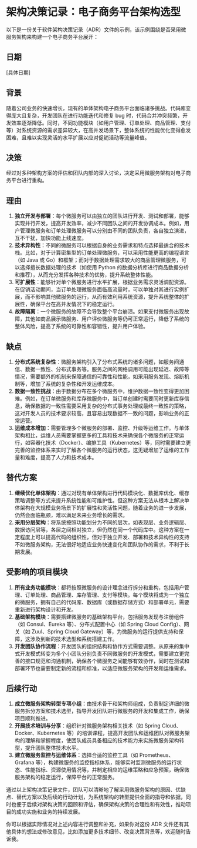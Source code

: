 # **架构决策记录：电子商务平台架构选型**

以下是一份关于软件架构决策记录（ADR）文件的示例，该示例围绕是否采用微服务架构来构建一个电子商务平台展开：

## **日期**

[具体日期]

## **背景**

随着公司业务的快速增长，现有的单体架构电子商务平台面临诸多挑战。代码库变得庞大且复杂，开发团队在进行功能迭代和修复 bug 时，代码合并冲突频繁，开发效率逐渐降低。同时，不同功能模块（如用户管理、订单处理、商品管理、支付等）对系统资源的需求差异较大，在高并发场景下，整体系统的性能优化变得愈发困难，且难以实现灵活的水平扩展以应对促销活动等流量峰值。

## **决策**

经过对多种架构方案的评估和团队内部的深入讨论，决定采用微服务架构对电子商务平台进行重构。

## **理由**

1. **独立开发与部署**：每个微服务可以由独立的团队进行开发、测试和部署，能够实现并行开发，提高开发效率，减少不同团队之间的开发协调成本。例如，用户管理微服务和订单处理微服务可以分别由不同的团队负责，各自独立演进，互不干扰，加快功能上线速度。
2. **技术异构性**：不同的微服务可以根据自身的业务需求和特点选择最适合的技术栈。比如，对于计算密集型的订单处理微服务，可以采用性能更高的编程语言（如 Java 或 Go）和框架；而对于数据处理需求较大的商品管理微服务，可以选择擅长数据处理的技术（如使用 Python 的数据分析库进行商品数据分析和推荐），从而充分发挥各种技术的优势，提升系统整体性能。
3. **可扩展性**：能够针对单个微服务进行水平扩展，根据业务需求灵活调配资源。在促销活动期间，当订单处理微服务面临高流量时，可以单独对其进行实例扩展，而不影响其他微服务的运行，从而有效利用系统资源，提升系统整体的扩展性，确保平台在高并发情况下的稳定运行。
4. **故障隔离**：一个微服务的故障不会导致整个平台崩溃。如果支付微服务出现故障，其他如商品展示微服务、用户评价微服务等仍可正常运行，降低了系统的整体风险，提高了系统的可靠性和容错性，提升用户体验。

## **缺点**

1. **分布式系统复杂性**：微服务架构引入了分布式系统的诸多问题，如服务间通信、数据一致性、分布式事务等。服务之间的网络调用可能出现延迟、故障等情况，需要额外的机制来保障通信的可靠性和性能，如采用服务发现、熔断机制等，增加了系统的复杂性和开发运维成本。
2. **数据一致性挑战**：由于数据分布在多个微服务中，维护数据一致性变得更加困难。例如，在订单微服务和库存微服务中，当订单创建时需要同时更新库存信息，确保数据的一致性需要采用复杂的分布式事务处理或最终一致性的策略，这对开发人员的技术要求较高，且容易出现数据不一致的问题，影响业务的正常运营。
3. **运维成本增加**：需要管理多个微服务的部署、监控、升级等运维工作。与单体架构相比，运维人员需要掌握更多的工具和技术来确保各个微服务的正常运行，如容器化技术（Docker）、编排工具（Kubernetes）等，同时需要建立更完善的监控体系来实时了解各个微服务的运行状态，这无疑增加了运维的工作量和难度，提高了人力和技术成本。

## **替代方案**

1. **继续优化单体架构**：通过对现有单体架构进行代码模块化、数据库优化、缓存策略调整等方式来提升系统性能和可维护性。但这种方案无法从根本上解决单体架构在大规模业务场景下的扩展性和灵活性问题，随着业务的进一步发展，仍然会面临瓶颈，难以满足未来业务增长的需求。
2. **采用分层架构**：将系统按照功能划分为不同的层次，如表现层、业务逻辑层、数据访问层等，各层之间相对独立，但仍然在同一个代码库中。这种方案在一定程度上可以提高代码的组织性，但对于独立开发、部署和技术异构性的支持不如微服务架构，无法很好地适应业务快速变化和团队协作的需求，不利于长期发展。

## **受影响的项目模块**

1. **所有业务功能模块**：都将按照微服务的设计理念进行拆分和重构，包括用户管理、订单处理、商品管理、库存管理、支付等模块。每个模块将成为一个独立的微服务，拥有自己的代码库、数据库（或数据存储方式）和部署单元，需要重新进行架构设计和开发。
2. **基础架构模块**：需要搭建微服务的基础架构平台，包括服务发现与注册组件（如 Consul、Eureka 等）、分布式配置中心（如 Spring Cloud Config）、网关（如 Zuul、Spring Cloud Gateway）等，为微服务的运行提供支持和保障，这涉及到新的技术选型和系统搭建工作。
3. **开发团队协作流程**：开发团队的组织结构和协作方式需要调整。从原来的集中式开发模式转变为多个小团队分别负责不同微服务的开发模式，需要建立更完善的接口规范和沟通机制，确保各个微服务之间能够有效协作，同时在测试和部署环节也需要制定新的流程和标准，以适应微服务架构的开发和运维需求。

## **后续行动**

1. **成立微服务架构转型专项小组**：由技术骨干和架构师组成，负责制定详细的微服务拆分方案和技术选型，指导开发团队进行微服务的开发和集成工作，确保项目顺利推进。
2. **开展技术培训与分享**：组织针对微服务架构相关技术（如 Spring Cloud、Docker、Kubernetes 等）的培训课程，提高开发团队和运维团队对微服务架构的理解和掌握程度，使团队成员具备相应的技术能力来实施微服务架构转型，提升团队整体技术水平。
3. **建立微服务监控与运维体系**：选择合适的监控工具（如 Prometheus、Grafana 等），构建微服务的监控指标体系，能够实时监测微服务的运行状态、性能指标、资源使用情况等，并制定相应的运维策略和应急预案，确保微服务架构的稳定运行，保障平台的正常服务。

通过以上架构决策记录文件，团队可以清晰地了解采用微服务架构的原因、优缺点、替代方案以及后续的行动计划，为系统架构的转型提供全面的指导和依据，同时也便于后续对架构决策的回顾和评估，确保架构决策的合理性和有效性，推动项目的成功实施和业务的持续发展。

你可以根据实际情况对上述内容进行调整和补充，如果你对这份 ADR 文件还有其他具体的想法或修改意见，比如添加更多技术细节、改变决策背景等，欢迎随时告诉我。
